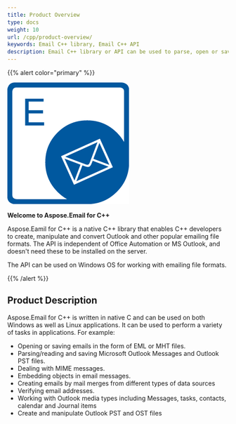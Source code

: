 ```yaml
---
title: Product Overview
type: docs
weight: 10
url: /cpp/product-overview/
keywords: Email C++ library, Email C++ API
description: Email C++ library or API can be used to parse, open or save emails, EML, Outlook PST and OST files, MIME messages.
---
```


{{% alert color="primary" %}} 

![todo:image_alt_text](product-overview_1)

**Welcome to Aspose.Email for C++**

Aspose.Eamil for C++ is a native C++ library that enables C++ developers to create, manipulate and convert Outlook and other popular emailing file formats. The API is independent of Office Automation or MS Outlook, and doesn't need these to be installed on the server.

The API can be used on Windows OS for working with emailing file formats.

{{% /alert %}} 
## **Product Description**
Aspose.Email for C++ is written in native C and can be used on both Windows as well as Linux applications. It can be used to perform a variety of tasks in applications. For example:

- Opening or saving emails in the form of EML or MHT files.
- Parsing/reading and saving Microsoft Outlook Messages and Outlook PST files.
- Dealing with MIME messages.
- Embedding objects in email messages.
- Creating emails by mail merges from different types of data sources
- Verifying email addresses.
- Working with Outlook media types including Messages, tasks, contacts, calendar and Journal items
- Create and manipulate Outlook PST and OST files
